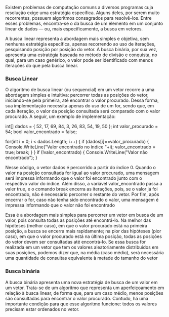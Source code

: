 Existem problemas de computação comuns a diversos programas cuja resolução exige uma estratégia específica. Alguns deles, por serem muito recorrentes, possuem algoritmos consagrados para resolvê-los. Entre esses problemas, encontra-se o da busca de um elemento em um conjunto linear de dados — ou, mais especificamente, a busca em vetores.

A busca linear representa a abordagem mais simples e objetiva, sem nenhuma estratégia específica, apenas recorrendo ao uso de iterações, pesquisando posição por posição do vetor. A busca binária, por sua vez, apresenta uma estratégia baseada no método de divisão e conquista, no qual, para um caso genérico, o valor pode ser identificado com menos iterações do que pela busca linear.

### Busca Linear
O algoritmo de busca linear (ou sequencial) em um vetor recorre a uma abordagem simples e intuitiva: percorrer todas as posições do vetor, iniciando-se pela primeira, até encontrar o valor procurado. Dessa forma, sua implementação necessita apenas do uso de um for, sendo que, em cada iteração, o valor da posição consultada será comparado com o valor procurado. A seguir, um exemplo de implementação:

int[] dados = { 52, 17, 69, 84, 3, 26, 83, 54, 19, 50 }; 
int valor_procurado = 54; 
bool valor_encontrado = false;

for(int i = 0; i < dados.Length; i++) 
 { if (dados[i]==valor_procurado) { Console.WriteLine("Valor encontrado no índice "+i); valor_encontrado = true; break; } } 
  if (!valor_encontrado) { Console.WriteLine("Valor não encontrado"); }


Nesse código, o vetor dados é percorrido a partir do índice 0. Quando o valor na posição consultada for igual ao valor procurado, uma mensagem será impressa informando que o valor foi encontrado junto com o respectivo valor do índice. Além disso, a variável valor_encontrado passa a valer true, e o comando break encerra as iterações, pois, se o valor já foi encontrado, não é necessário percorrer o restante do vetor. Por fim, após encerrar o for, caso não tenha sido encontrado o valor, uma mensagem é impressa informando que o valor não foi encontrado

Essa é a abordagem mais simples para percorrer um vetor em busca de um valor, pois consulta todas as posições até encontrá-lo. Na melhor das hipóteses (melhor caso), em que o valor procurado está na primeira posição, a busca se encerra mais rapidamente; na pior das hipóteses (pior caso), em que o valor procurado está na última posição, todas as posições do vetor devem ser consultadas até encontrá-lo. Se essa busca for realizada em um vetor que tem os valores aleatoriamente distribuídos em suas posições, podemos dizer que, na média (caso médio), será necessária uma quantidade de consultas equivalente à metade do tamanho do vetor

### Busca binária
A busca binária apresenta uma nova estratégia de busca de um valor em um vetor. Trata-se de um algoritmo que representa um aperfeiçoamento em relação à busca linear, de forma que, para um caso médio, menos posições são consultadas para encontrar o valor procurado. Contudo, há uma importante condição para que esse algoritmo funcione: todos os valores precisam estar ordenados no vetor.